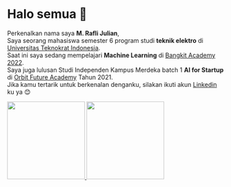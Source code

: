 <!--
**muhammadraflij/muhammadraflij** is a ✨ _special_ ✨ repository because its `README.md` (this file) appears on your GitHub profile.

Here are some ideas to get you started:

- 🔭 I’m currently working on ...
- 🌱 I’m currently learning ...
- 👯 I’m looking to collaborate on ...
- 🤔 I’m looking for help with ...
- 💬 Ask me about ...
- 📫 How to reach me: ...
- 😄 Pronouns: ...
- ⚡ Fun fact: ...
-->
# Halo semua 👋

Perkenalkan nama saya **M. Rafli Julian**,  
Saya seorang mahasiswa semester 6 program studi **teknik elektro** di [Universitas Teknokrat Indonesia](https://teknokrat.ac.id/).  
Saat ini saya sedang mempelajari **Machine Learning** di [Bangkit Academy 2022](https://grow.google/intl/id_id/bangkit/).  
Saya juga lulusan Studi Independen Kampus Merdeka batch 1 **AI for Startup** di [Orbit Future Academy](https://orbitfutureacademy.id/) Tahun 2021.  
Jika kamu tertarik untuk berkenalan denganku, silakan ikuti akun [Linkedin](https://www.linkedin.com/in/muhammadraflij/) ku ya 😊  

<p align="left">
<a href="https://github.com/muhammadraflij">
  <img height="180em" src="https://github-readme-stats-eight-theta.vercel.app/api?username=muhammadraflij&show_icons=true&theme=algolia&include_all_commits=true&count_private=true"/>
  <img height="180em" src="https://github-readme-stats-eight-theta.vercel.app/api/top-langs/?username=muhammadraflij&layout=compact&langs_count=8&theme=algolia"/>
</a>
</p>
